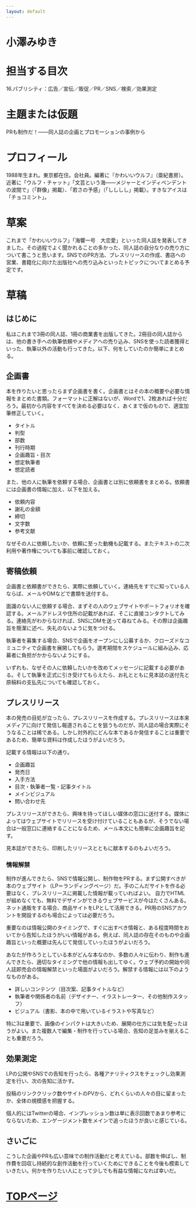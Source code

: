 ```yaml
---
layout: default
---
```


# 小澤みゆき

# 担当する目次
16.パブリシティ：広告／宣伝／販促／PR／SNS／検索／効果測定

# 主題または仮題
PRも制作だ！――同人誌の企画とプロモーションの事例から

# プロフィール
1988年生まれ。東京都在住。会社員。編著に『かわいいウルフ』（亜紀書房）。近著に「ウルフ・チャット」「文芸という海――メジャーとインディペンデントの波間で」（「群像」掲載）、「若さの予感」（「しししし」掲載）。すきなアイスは「チョコミント」。

# 草案
これまで「かわいいウルフ」「海響一号　大恋愛」といった同人誌を発表してきました。その過程でよく聞かれることの多かった、同人誌の自分なりの売り方について書こうと思います。SNSでのPR方法、プレスリリースの作成、書店への営業、書籍化に向けた出版社への売り込みといったトピックについてまとめる予定です。

# 草稿
## はじめに
私はこれまで3冊の同人誌、1冊の商業書を出版してきた。2冊目の同人誌からは、他の書き手への執筆依頼やメディアへの売り込み、SNSを使った読者獲得といった、執筆以外の活動も行ってきた。以下、何をしていたのか簡単にまとめる。

## 企画書
本を作りたいと思ったらまず企画書を書く。企画書とはその本の概要や必要な情報をまとめた書類。フォーマットに正解はないが、Wordで1、2枚あれば十分だろう。最初から内容をすべてを決める必要はなく、あくまで仮のもので、適宜加筆修正していく。

- タイトル
- 判型
- 部数
- 刊行時期
- 企画趣旨・目次
- 想定執筆者
- 想定読者

また、他の人に執筆を依頼する場合、企画書とは別に依頼書をまとめる。依頼書には企画書の情報に加え、以下を加える。

- 依頼内容
- 謝礼の金額
- 締切
- 文字数
- 参考文献

なぜその人に依頼したいか、依頼に至った動機も記載する。またテキストの二次利用や著作権についても事前に確認しておく。

## 寄稿依頼
企画書と依頼書ができたら、実際に依頼していく。連絡先をすでに知っている人ならば、メールやDMなどで書類を送付する。

面識のない人に依頼する場合、まずその人のウェブサイトやポートフォリオを確認する。メールアドレスや住所の記載があれば、そこに直接コンタクトしてみる。連絡先がわからなければ、SNSにDMを送って尋ねてみる。その際は企画趣旨を簡潔に述べ、失礼のないように気をつける。

執筆者を募集する場合、SNSで企画をオープンにし公募するか、クローズドなコミュニティで企画書を展開してもらう。選考期間をスケジュールに組み込み、応募者に負担がかからないようにする。

いずれも、なぜその人に依頼したいかを改めてメッセージに記載する必要がある。そして執筆を正式に引き受けてもらえたら、お礼とともに見本誌の送付先と原稿料の支払先についても確認しておく。

## プレスリリース
本の発売の目処が立ったら、プレスリリースを作成する。プレスリリースは本来メディアに向けて発信し報道されることを狙うものだが、同人誌の場合実際にそうなることは稀である。しかし対外的にどんな本であるか発信することは重要であるため、簡単な資料は作成したほうがよいだろう。

記載する情報は以下の通り。

- 企画趣旨
- 発売日
- 入手方法
- 目次・執筆者一覧・記事タイトル
- メインビジュアル
- 問い合わせ先

プレスリリースができたら、興味を持ってほしい媒体の窓口に送付する。媒体によってはウェブサイトでリリースを受け付けていることもあるが、そうでない場合は一般窓口に連絡することになるため、メール本文にも簡単に企画趣旨を記す。

見本誌ができたら、印刷したリリースとともに献本するのもよいだろう。

### 情報解禁
制作が進んできたら、SNSで情報公開し、制作物をPRする。まず公開すべきが本のウェブサイト（LP＝ランディングページ）だ。手のこんだサイトを作る必要はなく、プレスリリースに掲載した情報が載っていればよい。
自力でHTMLが組めなくても、無料でデザインができるウェブサービスが今はたくさんある。ネット通販をする場合、商品サイトをLPとして活用できる。PR用のSNSアカウントを開設するのも場合によっては必要だろう。

重要なのは情報公開のタイミングで、すぐに出すべき情報と、ある程度時間をおいてから告知したほうがいい情報がある。例えば、同人誌の存在そのものや企画趣旨といった概要は先んじて発信していったほうがよいだろう。

あなたが作ろうとしている本がどんな本なのか、多数の人々に伝わり、制作も進んできたら、適切なタイミングで他の情報も出してゆく。ウェブ予約の開始や同人誌即売会の情報解禁といった場面がよいだろう。解禁する情報には以下のようなものがある。

- 詳しいコンテンツ（目次案、記事タイトルなど）
- 執筆者や関係者の名前（デザイナー、イラストレーター、その他制作スタッフ）
- ビジュアル（書影、本の中で用いているイラストや写真など）

特に3は重要で、画像のインパクトは大きいため、展開の仕方には気を配ったほうがよい。また複数人で編集・制作を行っている場合、告知の足並みを揃えることも重要だろう。

## 効果測定
LPの公開やSNSでの告知を行ったら、各種アナリティクスをチェックし効果測定を行い、次の告知に活かす。

投稿のリンククリック数やサイトのPVから、どれくらいの人々の目に留まったか、全体の規模感を把握する。

個人的にはTwitterの場合、インプレッション数は単に表示回数であまり参考にならないため、エンゲージメント数をメインで追ったほうが良いと感じている。

## さいごに
こうした企画やPRも広い意味での制作活動だと考えている。部数を伸ばし、制作費を回収し持続的な創作活動を行っていくためにできることを今後も模索していきたい。何かを作りたい人にとって少しでも有益な情報になれば幸いだ。

# [TOPページ](./index.md)
